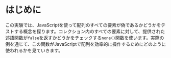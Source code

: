# はじめに

この実験では、JavaScriptを使って配列のすべての要素が偽であるかどうかをテストする概念を探ります。コレクション内のすべての要素に対して、提供された述語関数が`false`を返すかどうかをチェックする`none()`関数を使います。実際の例を通じて、この関数がJavaScriptで配列を効率的に操作するためにどのように使われるかを見ていきます。
